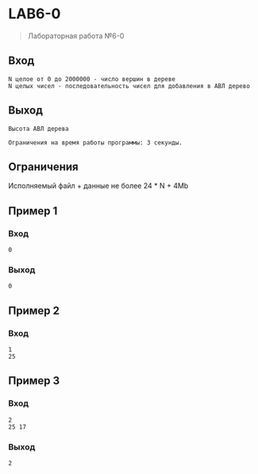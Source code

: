 # LAB6-0
> Лабораторная работа №6-0
## Вход
```
N целое от 0 до 2000000 - число вершин в дереве
N целых чисел - последовательность чисел для добавления в АВЛ дерево
```
## Выход
```
Высота АВЛ дерева

Ограничения на время работы программы: 3 секунды.
```
## Ограничения
Исполняемый файл + данные не более 24 * N + 4Mb
## Пример 1
### Вход
```
0

```
### Выход
```
0
```
## Пример 2
### Вход
```
1
25
```
## Пример 3
### Вход
```
2
25 17
```
### Выход
```
2
```
